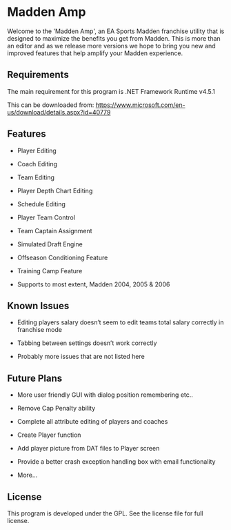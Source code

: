 # Madden Amp
Welcome to the 'Madden Amp', an EA Sports Madden franchise utility 
that is designed to maximize the benefits you get from Madden. This is more than
an editor and as we release more versions we hope to bring you new and improved 
features that help amplify your Madden experience.

## Requirements
The main requirement for this program is .NET Framework Runtime v4.5.1 

This can be downloaded from:
https://www.microsoft.com/en-us/download/details.aspx?id=40779

## Features
* Player Editing

* Coach Editing

* Team Editing

* Player Depth Chart Editing

* Schedule Editing

* Player Team Control

* Team Captain Assignment

* Simulated Draft Engine

* Offseason Conditioning Feature

* Training Camp Feature

* Supports to most extent, Madden 2004, 2005 & 2006

## Known Issues

* Editing players salary doesn’t seem to edit teams total salary correctly in franchise mode

* Tabbing between settings doesn’t work correctly

* Probably more issues that are not listed here

## Future Plans

* More user friendly GUI with dialog position remembering etc..

* Remove Cap Penalty ability

* Complete all attribute editing of players and coaches

* Create Player function 

* Add player picture from DAT files to Player screen

* Provide a better crash exception handling box with email functionality

* More...

## License
This program is developed under the GPL. See the license file for full license.
